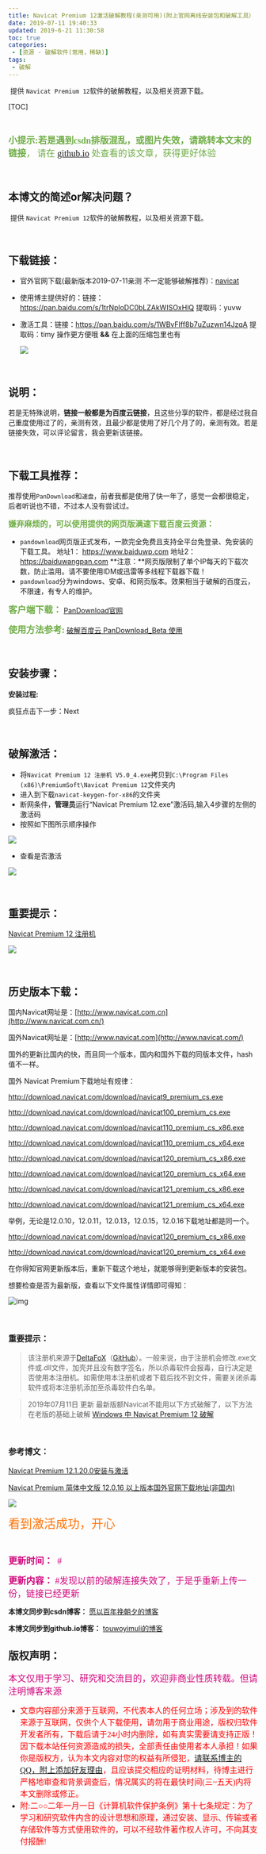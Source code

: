 ```yaml
---
title: Navicat Premium 12激活破解教程(亲测可用)(附上官网离线安装包和破解工具）
date: 2019-07-11 19:40:33
updated: 2019-6-21 11:30:58
toc: true
categories: 
 - [资源 - 破解软件(常用，稀缺)]
tags: 
 - 破解
---
```


​	提供 `Navicat Premium 12`软件的破解教程，以及相关资源下载。

<!-- more -->

[TOC]

<br>

<font color=#70AD47 size=4 face="幼圆">**小提示:**若是遇到csdn排版混乱，或图片失效，请跳转本文末的**链接**， 请在 [github.io](https://touwoyimuli.github.io/)  处查看的该文章，获得更好体验</font> 

<br>

## 本博文的简述or解决问题？

​		提供  `Navicat Premium 12`软件的破解教程，以及相关资源下载。

<br>

## 下载链接：

- 官外官网下载(最新版本2019-07-11亲测 不一定能够破解推荐)：[navicat](https://www.navicat.com.cn/products)

- 使用博主提供好的：链接：https://pan.baidu.com/s/1trNploDC0bLZAkWISOxHlQ 提取码：yuvw 

- 激活工具：链接：https://pan.baidu.com/s/1WBvFIff8b7uZuzwn14JzqA 提取码：timy 
    操作更方便哦 **&&**   在上面的压缩包里也有

    ![](https://raw.githubusercontent.com/touwoyimuli/FigureBed/master/img/20190711191413.png)

<br>

## 说明：

若是无特殊说明，**链接一般都是为百度云链接**，且这些分享的软件，都是经过我自己重度使用过了的，亲测有效，且最少都是使用了好几个月了的，亲测有效。若是链接失效，可以评论留言，我会更新该链接。

<br>

## 下载工具推荐：

推荐使用`PanDownload`和`速盘`，前者我都是使用了快一年了，感觉一会都很稳定，后者听说也不错，不过本人没有尝试过。

<font color=#70AD47 size=3 face="幼圆">**嫌弃麻烦的，可以使用提供的网页版满速下载百度云资源：**</font>

- `pandownload`网页版正式发布，一款完全免费且支持全平台免登录、免安装的下载工具。 
    地址1： https://www.baiduwp.com 
    地址2： https://baiduwangpan.com 
    **注意：**网页版限制了单个IP每天的下载次数，防止滥用。请不要使用IDM或迅雷等多线程下载器下载！ 
- `pandownload`分为windows、安卓、和网页版本。效果相当于破解的百度云，不限速，有专人的维护。

<font color=#70AD47 size=4 face="幼圆">**客户端下载：**</font> [PanDownload官网]( http://pandownload.com/)    

<font color=#70AD47 size=4 face="幼圆">**使用方法参考:**</font> [破解百度云 PanDownload_Beta 使用](https://blog.csdn.net/qq_33154343/article/details/94618573) 

<br>

## 安装步骤：

**安装过程:**  

疯狂点击下一步：Next

<br>

## 破解激活：

- 将`Navicat Premium 12 注册机 V5.0_4.exe`拷贝到`C:\Program Files (x86)\PremiumSoft\Navicat Premium 12`文件夹内
- 进入到下载`navicat-keygen-for-x86`的文件夹
- 断网条件，**管理员**运行“Navicat Premium 12.exe”激活码,输入4步骤的左侧的激活码
- 按照如下图所示顺序操作

![](https://raw.githubusercontent.com/touwoyimuli/FigureBed/master/img/20190711190044.jpg)

- 查看是否激活

![](https://raw.githubusercontent.com/touwoyimuli/FigureBed/master/img/20190711190236.png)

<br>

## 重要提示：

[Navicat Premium 12 注册机](https://rcnjtech.pipipan.com/dir/20811431-34701137-e72dfc/34701143/)

![](https://raw.githubusercontent.com/touwoyimuli/FigureBed/master/img/20190711191850.png)

<br>

## 历史版本下载：

国内Navicat网址是：[http://www.navicat.com.cn](http://www.navicat.com.cn/)

国外Navicat网址是：[http://www.navicat.com](http://www.navicat.com/)

国外的更新比国内的快，而且同一个版本，国内和国外下载的同版本文件，hash值不一样。

国外 Navicat Premium下载地址有规律：

<http://download.navicat.com/download/navicat9_premium_cs.exe>

<http://download.navicat.com/download/navicat100_premium_cs.exe>

<http://download.navicat.com/download/navicat110_premium_cs_x86.exe>

<http://download.navicat.com/download/navicat110_premium_cs_x64.exe>

<http://download.navicat.com/download/navicat120_premium_cs_x86.exe>

<http://download.navicat.com/download/navicat120_premium_cs_x64.exe>

<http://download.navicat.com/download/navicat121_premium_cs_x86.exe>

<http://download.navicat.com/download/navicat121_premium_cs_x64.exe>

 

举例，无论是12.0.10，12.0.11，12.0.13，12.0.15，12.0.16下载地址都是同一个。

<http://download.navicat.com/download/navicat120_premium_cs_x86.exe>

<http://download.navicat.com/download/navicat120_premium_cs_x64.exe>

在你得知官网更新版本后，重新下载这个地址，就能够得到更新版本的安装包。

想要检查是否为最新版，查看以下文件属性详情即可得知：

![img](https://images2017.cnblogs.com/blog/402416/201710/402416-20171011164937418-81593520.png)

<br>

### 重要提示：

> 该注册机来源于[DeltaFoX](https://links.jianshu.com/go?to=https%3A%2F%2Fdfox.it%2FDeFconX%2Ffiles%2Ffile%2F79-navicat-software%2F)（[GitHub](https://links.jianshu.com/go?to=https%3A%2F%2Fgithub.com%2FDeltafox79%2FNavicat_Keygen)）。一般来说，由于注册机会修改.exe文件或.dll文件，加壳并且没有数字签名，所以杀毒软件会报毒，自行决定是否使用本注册机。如需使用本注册机或者下载后找不到文件，需要关闭杀毒软件或将本注册机添加至杀毒软件白名单。



> 2019年07月11日 更新
> 最新版额Navicat不能用以下方式破解了，以下方法在老版的基础上破解
> [Windows 中 Navicat Premium 12 破解](https://blog.csdn.net/loveer0/article/details/82016644)

<br>

### 参考博文：

[Navicat Premium 12.1.20.0安装与激活](https://www.jianshu.com/p/5f693b4c9468) 

[Navicat Premium 简体中文版 12.0.16 以上版本国外官网下载地址(非国内)](https://www.cnblogs.com/VAllen/p/Navicat-Premium-Download.html) 





 ![](https://raw.githubusercontent.com/touwoyimuli/FigureBed/master/img/20190704154359.gif)

<font color=#FE7207  size=5 face="幼圆">看到激活成功，开心</font>

<br>



<font color=#D0087E size=4 face="幼圆">**更新时间：**  #</font>

<font color=#D0087E size=4 face="幼圆">**更新内容：**  #发现以前的破解连接失效了，于是乎重新上传一份，链接已经更新</font>   

**本博文同步到csdn博客：**  [愿以百年挽朝夕的博客](https://blog.csdn.net/qq_33154343)

**本博文同步到github.io博客：**  [touwoyimuli的博客](https://touwoyimuli.github.io/)



## 版权声明：

<font color=#D0087E size=4 face="幼圆">本文仅用于学习、研究和交流目的，欢迎非商业性质转载。但请注明博客来源</font>

- <font color=#FF0101 size=3 face="幼圆">文章内容部分来源于互联网，不代表本人的任何立场；涉及到的软件来源于互联网，仅供个人下载使用，请勿用于商业用途，版权归软件开发者所有，下载后请于24小时内删除，如有真实需要请支持正版！因下载本站任何资源造成的损失，全部责任由使用者本人承担！如果你是版权方，认为本文内容对您的权益有所侵犯，<font color=#2B4FB0 size=3 face="幼圆">[请联系博主的QQ，附上添加好友理由](https://touwoyimuli.github.io/about/)</font>，且应该提交相应的证明材料，待博主进行严格地审查和背景调查后，情况属实的将在最快时间(三~五天)内将本文删除或修正。</font>
- <font color=#FF0101 size=3 face="幼圆">附:二○○二年一月一日《计算机软件保护条例》第十七条规定：为了学习和研究软件内含的设计思想和原理，通过安装、显示、传输或者存储软件等方式使用软件的，可以不经软件著作权人许可，不向其支付报酬!</font>

